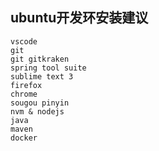 ## ubuntu开发环安装建议
```
vscode
git
git gitkraken
spring tool suite
sublime text 3
firefox
chrome
sougou pinyin
nvm & nodejs
java
maven
docker
```